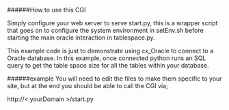 ######How to use this CGI

Simply configure your web server to serve start.py, this is a wrapper script that goes on to configure the system environment in setEnv.sh before starting the main oracle interaction in tablespace.py. 

This example code is just to demonstrate using cx_Oracle to connect to a Oracle database. In this example, once connected python runs an SQL query to get the table space size for all the tables within your database.

######example 
You will need to edit the files to make them specific to your site, but at the end you should be able to call the CGI via;

http://< yourDomain >/start.py

